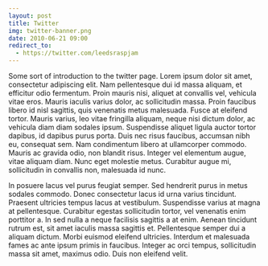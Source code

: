```yaml
---
layout: post
title: Twitter
img: twitter-banner.png
date: 2010-06-21 09:00
redirect_to:
  - https://twitter.com/leedsraspjam
---
```


Some sort of introduction to the twitter page. Lorem ipsum dolor sit amet, consectetur adipiscing elit. Nam pellentesque dui id massa aliquam, et efficitur odio fermentum. Proin mauris nisi, aliquet at convallis vel, vehicula vitae eros. Mauris iaculis varius dolor, ac sollicitudin massa. Proin faucibus libero id nisl sagittis, quis venenatis metus malesuada. Fusce at eleifend tortor. Mauris varius, leo vitae fringilla aliquam, neque nisi dictum dolor, ac vehicula diam diam sodales ipsum. Suspendisse aliquet ligula auctor tortor dapibus, id dapibus purus porta. Duis nec risus faucibus, accumsan nibh eu, consequat sem. Nam condimentum libero at ullamcorper commodo. Mauris ac gravida odio, non blandit risus. Integer vel elementum augue, vitae aliquam diam. Nunc eget molestie metus. Curabitur augue mi, sollicitudin in convallis non, malesuada id nunc.

In posuere lacus vel purus feugiat semper. Sed hendrerit purus in metus sodales commodo. Donec consectetur lacus id urna varius tincidunt. Praesent ultricies tempus lacus at vestibulum. Suspendisse varius at magna at pellentesque. Curabitur egestas sollicitudin tortor, vel venenatis enim porttitor a. In sed nulla a neque facilisis sagittis a at enim. Aenean tincidunt rutrum est, sit amet iaculis massa sagittis et. Pellentesque semper dui a aliquam dictum. Morbi euismod eleifend ultricies. Interdum et malesuada fames ac ante ipsum primis in faucibus. Integer ac orci tempus, sollicitudin massa sit amet, maximus odio. Duis non eleifend velit.
